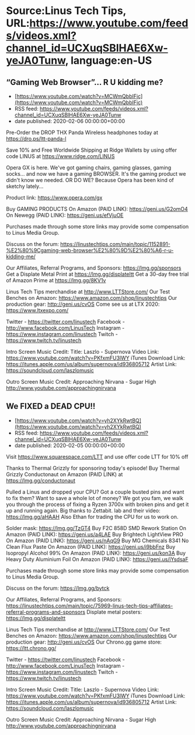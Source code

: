 # Source:Linus Tech Tips, URL:https://www.youtube.com/feeds/videos.xml?channel_id=UCXuqSBlHAE6Xw-yeJA0Tunw, language:en-US

## “Gaming Web Browser”… R U kidding me?
 - [https://www.youtube.com/watch?v=MCWmQbbIFjc](https://www.youtube.com/watch?v=MCWmQbbIFjc)
 - RSS feed: https://www.youtube.com/feeds/videos.xml?channel_id=UCXuqSBlHAE6Xw-yeJA0Tunw
 - date published: 2020-02-06 00:00:00+00:00

Pre-Order the DROP THX Panda Wireless headphones today at https://dro.ps/ltt-panda-l

Save 10% and Free Worldwide Shipping at Ridge Wallets by using offer code LINUS at https://www.ridge.com/LINUS

Opera GX is here. We've got gaming chairs, gaming glasses, gaming socks... and now we have a gaming BROWSER. It's the gaming product we didn't know we needed. OR DO WE? Because Opera has been kind of sketchy lately...

Product link:
https://www.opera.com/gx

Buy GAMING PRODUCTS
On Amazon (PAID LINK): https://geni.us/G2omO4
On Newegg (PAID LINK): https://geni.us/efVjuOE

Purchases made through some store links may provide some compensation to Linus Media Group.

Discuss on the forum: https://linustechtips.com/main/topic/1152891-%E2%80%9Cgaming-web-browser%E2%80%9D%E2%80%A6-r-u-kidding-me/

Our Affiliates, Referral Programs, and Sponsors: https://lmg.gg/sponsors
Get a Displate Metal Print at https://lmg.gg/displateltt
Get a 30-day free trial of Amazon Prime at https://lmg.gg/8KV1v

Linus Tech Tips merchandise at http://www.LTTStore.com/ 
Our Test Benches on Amazon: https://www.amazon.com/shop/linustechtips 
Our production gear: http://geni.us/cvOS
Come see us at LTX 2020: https://www.ltxexpo.com/

Twitter - https://twitter.com/linustech
Facebook - http://www.facebook.com/LinusTech
Instagram - https://www.instagram.com/linustech
Twitch - https://www.twitch.tv/linustech 

Intro Screen Music Credit:
Title: Laszlo - Supernova
Video Link: https://www.youtube.com/watch?v=PKfxmFU3lWY
iTunes Download Link: https://itunes.apple.com/us/album/supernova/id936805712
Artist Link: https://soundcloud.com/laszlomusic

Outro Screen Music Credit: Approaching Nirvana - Sugar High http://www.youtube.com/approachingnirvana

## We FIXED a DEAD CPU!!
 - [https://www.youtube.com/watch?v=yh2XYkRwtBQ](https://www.youtube.com/watch?v=yh2XYkRwtBQ)
 - RSS feed: https://www.youtube.com/feeds/videos.xml?channel_id=UCXuqSBlHAE6Xw-yeJA0Tunw
 - date published: 2020-02-05 00:00:00+00:00

Visit https://www.squarespace.com/LTT and use offer code LTT for 10% off

Thanks to Thermal Grizzly for sponsoring today's episode! Buy Thermal Grizzly Conductonaut on Amazon (PAID LINK) at https://lmg.gg/conductonaut

Pulled a Linus and dropped your CPU? Got a couple busted pins and want to fix them? Want to save a whole lot of money? We got you fam, we walk you through the process of fixing a Ryzen 3700x with broken pins and get it up and running again. Big thanks to Zettabit. lab and their video:  https://lmg.gg/aHAAH
Also Ethan for trading the CPU for us to work on. 

Solder mask: https://lmg.gg/TzGT4
Buy F2C 858D SMD Rework Station
On Amazon (PAID LINK): https://geni.us/a4LAE
Buy Brightech LightView PRO
On Amazon (PAID LINK): https://geni.us/nAqG9
Buy MG Chemicals 8341 No Clean Flux Paste
On Amazon (PAID LINK): https://geni.us/i9bbFnz
Buy Isopropyl Alcohol 99%
On Amazon (PAID LINK): https://geni.us/kon3A
Buy Heavy Duty Aluminium Foil
On Amazon (PAID LINK): https://geni.us/jYsdsaF

Purchases made through some store links may provide some compensation to Linus Media Group.

Discuss on the forum: https://lmg.gg/bytck

Our Affiliates, Referral Programs, and Sponsors: https://linustechtips.com/main/topic/75969-linus-tech-tips-affiliates-referral-programs-and-sponsors
Displate metal posters: https://lmg.gg/displateltt

Linus Tech Tips merchandise at http://www.LTTStore.com/
Our Test Benches on Amazon: https://www.amazon.com/shop/linustechtips
Our production gear: http://geni.us/cvOS
Our Chrono.gg game store: https://ltt.chrono.gg/

Twitter - https://twitter.com/linustech
Facebook - http://www.facebook.com/LinusTech
Instagram - https://www.instagram.com/linustech
Twitch - https://www.twitch.tv/linustech

Intro Screen Music Credit:
Title: Laszlo - Supernova
Video Link: https://www.youtube.com/watch?v=PKfxmFU3lWY
iTunes Download Link: https://itunes.apple.com/us/album/supernova/id936805712
Artist Link: https://soundcloud.com/laszlomusic

Outro Screen Music Credit: Approaching Nirvana - Sugar High http://www.youtube.com/approachingnirvana

